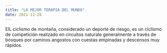 ```yaml
---
title: "LA MEJOR TERAPIA DEL MUNDO"
date: 2021-11-28
---
```


ElL ciclismo de montaña, considerado un deporte de riesgo, es un ciclismo de competición realizado en circuitos naturale
generalmente a través de bosques por caminos angostos con cuestas empinadas y descensos muy rápidos.
